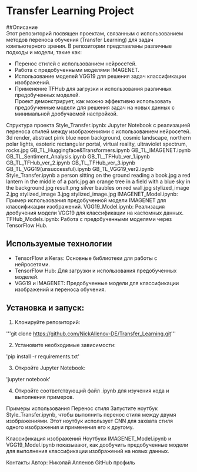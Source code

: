 # Transfer Learning Project  

##Описание  
Этот репозиторий посвящен проектам, связанным с использованием методов переноса обучения (Transfer Learning) для задач компьютерного зрения. В репозитории представлены различные подходы и модели, такие как:

* Перенос стилей с использованием нейросетей.  
* Работа с предобученными моделями IMAGENET.  
* Использование моделей VGG19 для решения задач классификации изображений.  
* Применение TFHub для загрузки и использования различных предобученных моделей.  
Проект демонстрирует, как можно эффективно использовать предобученные модели для решения задач на новых данных с минимальной дообучаемой настройкой.

Структура проекта
Style_Transfer.ipynb: Jupyter Notebook с реализацией переноса стилей между изображениями с использованием нейросетей.  
3d render, abstract pink blue neon background, cosmic landscape, northern polar lights, esoteric rectangular portal, virtual reality, ultraviolet spectrum, rocks.jpg
GB_TL_Huggingface&Transformers.ipynb
GB_TL_IMAGENET.ipynb
GB_TL_Sentiment_Analysis.ipynb
GB_TL_TFHub_ver_1.ipynb
GB_TL_TFHub_ver_2.ipynb
GB_TL_TFHub_ver_3.ipynb
GB_TL_VGG19(unsuccessful).ipynb
GB_TL_VGG19_ver2.ipynb
Style_Transfer.ipynb
a person sitting on the ground reading a book.jpg
a red lantern in the middle of a park.jpg
an orange tree in a field with a blue sky in the background.jpg
result.png
silver baubles on red wall.jpg
stylized_image 2.jpg
stylized_image 3.jpg
stylized_image.jpg
IMAGENET_Model.ipynb: Пример использования предобученной модели IMAGENET для классификации изображений.
VGG19_Model.ipynb: Реализация дообучения модели VGG19 для классификации на кастомных данных.
TFHub_Models.ipynb: Работа с предобученными моделями через TensorFlow Hub.

## Используемые технологии
* TensorFlow и Keras: Основные библиотеки для работы с нейросетями.  
* TensorFlow Hub: Для загрузки и использования предобученных моделей.  
* VGG19 и IMAGENET: Предобученные модели для классификации изображений и переноса обучения.  

## Установка и запуск:  
1. Клонируйте репозиторий:

  '''git clone https://github.com/NickAllenov-DE/Transfer_Learning.git'''
  
2. Установите необходимые зависимости:  

  'pip install -r requirements.txt'
   
3. Откройте Jupyter Notebook:  

  'jupyter notebook'
  
4. Откройте соответствующий файл .ipynb для изучения кода и выполнения примеров.  

Примеры использования
Перенос стиля
Запустите ноутбук Style_Transfer.ipynb, чтобы выполнить перенос стиля между двумя изображениями. Этот ноутбук использует CNN для захвата стиля одного изображения и применения его к другому.

Классификация изображений
Ноутбуки IMAGENET_Model.ipynb и VGG19_Model.ipynb показывают, как дообучить предобученные модели для выполнения классификации изображений на новых данных.

Контакты
Автор: Николай Алленов
GitHub профиль
